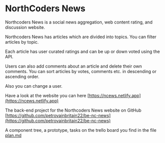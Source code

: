 # NorthCoders News

Northcoders News is a social news aggregation, web content rating, and
discussion website.

Northcoders News has articles which are divided into topics. You can filter
articles by topic.

Each article has user curated ratings and can be up or down voted using the API.

Users can also add comments about an article and delete their own comments. You
can sort articles by votes, comments etc. in descending or ascending order.

Also you can change a user.

Have a look at the website you can here
[https://ncews.netlify.app](https://ncews.netlify.app)

The back-end project for the Northcoders News website on GitHub
[https://github.com/petrovainbritain22/be-nc-news](https://github.com/petrovainbritain22/be-nc-news)

A component tree, a prototype, tasks on the trello board you find in the file
[plan.md](/planning-app/plan.md)
